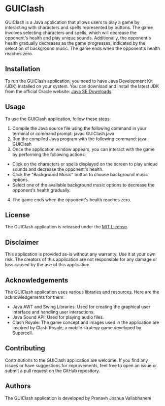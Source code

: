 # GUIClash

GUIClash is a Java application that allows users to play a game by interacting with characters and spells represented by buttons. The game involves selecting characters and spells, which will decrease the opponent's health and play unique sounds. Additionally, the opponent's health gradually decreases as the game progresses, indicated by the selection of background music. The game ends when the opponent's health reaches zero.

## Installation

To run the GUIClash application, you need to have Java Development Kit (JDK) installed on your system. You can download and install the latest JDK from the official Oracle website: [Java SE Downloads](https://www.oracle.com/java/technologies/javase-jdk11-downloads.html).

## Usage

To use the GUIClash application, follow these steps:

1. Compile the Java source file using the following command in your terminal or command prompt: javac GUIClash.java
2. Run the compiled Java program with the following command: java GUIClash
3. Once the application window appears, you can interact with the game by performing the following actions:

- Click on the characters or spells displayed on the screen to play unique sounds and decrease the opponent's health.
- Click the "Background Music" button to choose background music options.
- Select one of the available background music options to decrease the opponent's health gradually.

4. The game ends when the opponent's health reaches zero.

## License

The GUIClash application is released under the [MIT License](LICENSE).

## Disclaimer

This application is provided as-is without any warranty. Use it at your own risk. The creators of this application are not responsible for any damage or loss caused by the use of this application.

## Acknowledgements

The GUIClash application uses various libraries and resources. Here are the acknowledgements for them:

- Java AWT and Swing Libraries: Used for creating the graphical user interface and handling user interactions.
- Java Sound API: Used for playing audio files.
- Clash Royale: The game concept and images used in the application are inspired by Clash Royale, a mobile strategy game developed by Supercell.

## Contributing

Contributions to the GUIClash application are welcome. If you find any issues or have suggestions for improvements, feel free to open an issue or submit a pull request on the GitHub repository.

## Authors

The GUIClash application is developed by Pranavh Joshua Vallabhaneni

